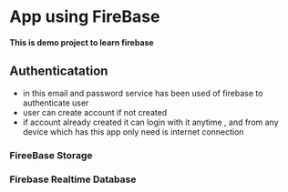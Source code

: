 #  App using FireBase
#### This is demo project to learn firebase
## Authenticatation
- in this email and password service has been used of firebase to authenticate user 
- user can create account if not created 
- if account already created it can login with it anytime , and from any device which has this app only need is internet connection

### FireeBase Storage 


### Firebase Realtime Database 


